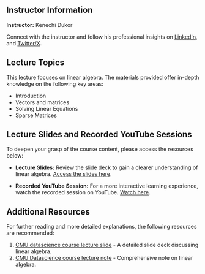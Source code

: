 ## Instructor Information

**Instructor:** Kenechi Dukor

Connect with the instructor and follow his professional insights on [LinkedIn](https://www.linkedin.com/in/kenechidukor), and [Twitter/X](https://twitter.com/kennydukor).

## Lecture Topics
This lecture focuses on linear algebra. The materials provided offer in-depth knowledge on the following key areas:

- Introduction
- Vectors and matrices
- Solving Linear Equations
- Sparse Matrices

## Lecture Slides and Recorded YouTube Sessions

To deepen your grasp of the course content, please access the resources below:

- **Lecture Slides:** Review the slide deck to gain a clearer understanding of linear algebra. [Access the slides here](https://docs.google.com/presentation/d/e/2PACX-1vQZhjofwXlAENMgwCK0xe3fXkg0PW1TELmS5ZGeaAhParqlYWJmG_tUcRaHshL3Ww/pub?start=false&loop=false&delayms=3000).

- **Recorded YouTube Session:** For a more interactive learning experience, watch the recorded session on YouTube. [Watch here](https://www.youtube.com/live/-fsbqJOqkA4).


## Additional Resources
For further reading and more detailed explanations, the following resources are recommended:
1. [CMU datascience course lecture slide](https://www.datasciencecourse.org/slides/15388_S22_Lecture_6_matrices.pdf) - A detailed slide deck discussing linear algebra.
2. [CMU Datascience course lecture note](http://www.datasciencecourse.org/notes/matrices/) - Comprehensive note on linear algebra.
